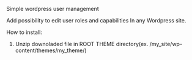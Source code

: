 
Simple wordpress user management

Add possibility to edit user roles and capabilities In any Wordpress site.

How to install: 
1. Unzip downoladed file in ROOT THEME directory(ex. /my_site/wp-content/themes/my_theme/)

